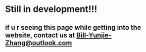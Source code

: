 # Still in development!!!

## if  u r seeing this page while getting into the website, contact us at Bill-Yunjie-Zhang@outlook.com